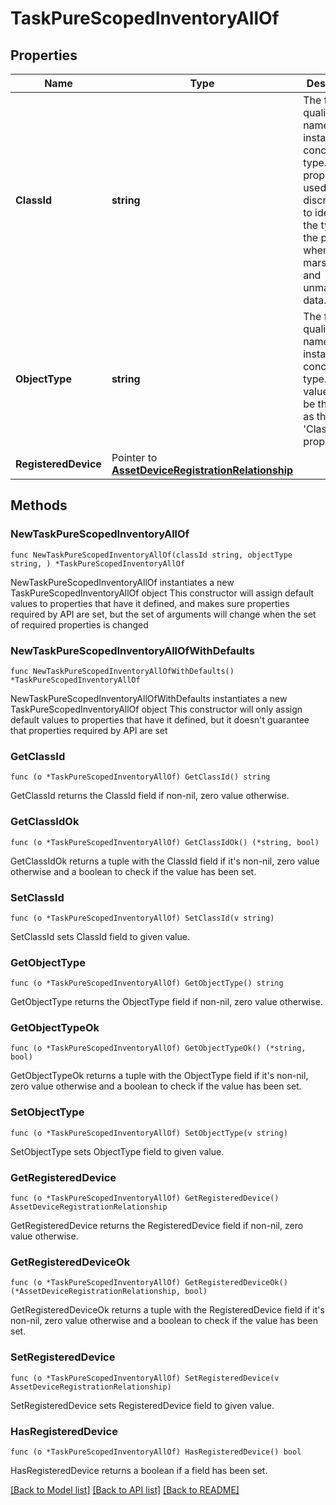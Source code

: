 # TaskPureScopedInventoryAllOf

## Properties

Name | Type | Description | Notes
------------ | ------------- | ------------- | -------------
**ClassId** | **string** | The fully-qualified name of the instantiated, concrete type. This property is used as a discriminator to identify the type of the payload when marshaling and unmarshaling data. | [default to "task.PureScopedInventory"]
**ObjectType** | **string** | The fully-qualified name of the instantiated, concrete type. The value should be the same as the &#39;ClassId&#39; property. | [default to "task.PureScopedInventory"]
**RegisteredDevice** | Pointer to [**AssetDeviceRegistrationRelationship**](asset.DeviceRegistration.Relationship.md) |  | [optional] 

## Methods

### NewTaskPureScopedInventoryAllOf

`func NewTaskPureScopedInventoryAllOf(classId string, objectType string, ) *TaskPureScopedInventoryAllOf`

NewTaskPureScopedInventoryAllOf instantiates a new TaskPureScopedInventoryAllOf object
This constructor will assign default values to properties that have it defined,
and makes sure properties required by API are set, but the set of arguments
will change when the set of required properties is changed

### NewTaskPureScopedInventoryAllOfWithDefaults

`func NewTaskPureScopedInventoryAllOfWithDefaults() *TaskPureScopedInventoryAllOf`

NewTaskPureScopedInventoryAllOfWithDefaults instantiates a new TaskPureScopedInventoryAllOf object
This constructor will only assign default values to properties that have it defined,
but it doesn't guarantee that properties required by API are set

### GetClassId

`func (o *TaskPureScopedInventoryAllOf) GetClassId() string`

GetClassId returns the ClassId field if non-nil, zero value otherwise.

### GetClassIdOk

`func (o *TaskPureScopedInventoryAllOf) GetClassIdOk() (*string, bool)`

GetClassIdOk returns a tuple with the ClassId field if it's non-nil, zero value otherwise
and a boolean to check if the value has been set.

### SetClassId

`func (o *TaskPureScopedInventoryAllOf) SetClassId(v string)`

SetClassId sets ClassId field to given value.


### GetObjectType

`func (o *TaskPureScopedInventoryAllOf) GetObjectType() string`

GetObjectType returns the ObjectType field if non-nil, zero value otherwise.

### GetObjectTypeOk

`func (o *TaskPureScopedInventoryAllOf) GetObjectTypeOk() (*string, bool)`

GetObjectTypeOk returns a tuple with the ObjectType field if it's non-nil, zero value otherwise
and a boolean to check if the value has been set.

### SetObjectType

`func (o *TaskPureScopedInventoryAllOf) SetObjectType(v string)`

SetObjectType sets ObjectType field to given value.


### GetRegisteredDevice

`func (o *TaskPureScopedInventoryAllOf) GetRegisteredDevice() AssetDeviceRegistrationRelationship`

GetRegisteredDevice returns the RegisteredDevice field if non-nil, zero value otherwise.

### GetRegisteredDeviceOk

`func (o *TaskPureScopedInventoryAllOf) GetRegisteredDeviceOk() (*AssetDeviceRegistrationRelationship, bool)`

GetRegisteredDeviceOk returns a tuple with the RegisteredDevice field if it's non-nil, zero value otherwise
and a boolean to check if the value has been set.

### SetRegisteredDevice

`func (o *TaskPureScopedInventoryAllOf) SetRegisteredDevice(v AssetDeviceRegistrationRelationship)`

SetRegisteredDevice sets RegisteredDevice field to given value.

### HasRegisteredDevice

`func (o *TaskPureScopedInventoryAllOf) HasRegisteredDevice() bool`

HasRegisteredDevice returns a boolean if a field has been set.


[[Back to Model list]](../README.md#documentation-for-models) [[Back to API list]](../README.md#documentation-for-api-endpoints) [[Back to README]](../README.md)


